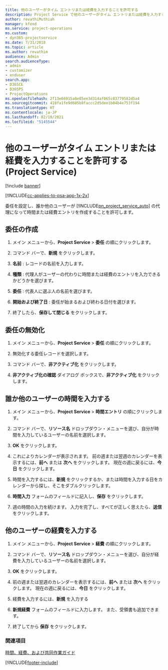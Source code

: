 ```yaml
---
title: 他のユーザーがタイム エントリまたは経費を入力することを許可する
description: Project Service で他のユーザーがタイム エントリまたは経費を入力することを許可する方法
author: revathiMuthiah
manager: kfend
ms.service: project-operations
ms.custom:
- dyn365-projectservice
ms.date: 7/31/2018
ms.topic: article
ms.author: revathim
audience: Admin
search.audienceType:
- admin
- customizer
- enduser
search.app:
- D365CE
- D365PS
- ProjectOperations
ms.openlocfilehash: 2f13e66915a8e05ee3d314af065c03779582d5a4
ms.sourcegitcommit: 418fa1fe9d605b8faccc2d5dee1b04b4e753f194
ms.translationtype: HT
ms.contentlocale: ja-JP
ms.lasthandoff: 02/10/2021
ms.locfileid: "5145544"
---
```

# <a name="allow-someone-else-to-enter-your-time-entry-or-expense-project-service"></a>他のユーザーがタイム エントリまたは経費を入力することを許可する (Project Service)

[!include [banner](../includes/psa-now-project-operations.md)]

[!INCLUDE[cc-applies-to-psa-app-1x-2x](../includes/cc-applies-to-psa-app-1x-2x.md)]

委任を設定し、誰か他のユーザーが [!INCLUDE[pn_project_service_auto](../includes/pn-project-service-auto.md)] の代理になって時間または経費エントリを作成することを許可します。  
  
## <a name="create-a-delegate"></a>委任の作成  
  
1.  メイン メニューから、**Project Service** > **委任** の順にクリックします。  
  
2.  コマンド バーで、**新規** をクリックします。  
  
3. **名前** : レコードの名前を入力します。  
  
4. **種類** : 代理人がユーザーの代わりに時間または経費のエントリを入力できるかどうかを選びます。  
  
5. **委任** : 代表人に選ぶ人の名前を選びます。  
  
6. **開始および終了日** : 委任が始まるおよび終わる日付を選びます。  
  
7.  終了したら、**保存して閉じる** をクリックします。  
  
## <a name="turn-off-delegation"></a>委任の無効化  
  
1.  メイン メニューから、**Project Service** > **委任** の順にクリックします。  
  
2.  無効化する委任レコードを選択します。  
  
3.  コマンド バーで、**非アクティブ化** をクリックします。  
  
4.  **非アクティブ化の確認** ダイアログ ボックスで、**非アクティブ化** をクリックします。  
  
## <a name="enter-time-for-someone-else"></a>誰か他のユーザーの時間を入力する  
  
1.  メイン メニューから、**Project Service** > **時間エントリ** の順にクリックします。  
  
2.  コマンド バーで、**リソース名** ドロップダウン・メニューを選び、自分が時間を入力しているユーザーの名前を選択します。  
  
3.  **OK** をクリックします。  
  
4.  これによりカレンダーが表示されます。 前の週または翌週のカレンダーを表示するには、**前へ** または **次へ** をクリックします。 現在の週に戻るには、**今日** をクリックします。  
  
5.  時間を入力するには、**新規** をクリックするか、または時間を入力する日をカレンダーから探し、そこをダブルクリックします。  
  
6.  **時間入力** フォームのフィールドに記入し、**保存** をクリックします。  
  
7.  週の時間の入力を続けます。 入力を完了し、すべてが正しく思えたら、**送信** をクリックします。  
  
## <a name="enter-expenses-for-someone-else"></a>他のユーザーの経費を入力する  
  
1.  メイン メニューから、**Project Service** > **経費** の順にクリックします。  
  
2.  コマンド バーで、**リソース名** ドロップダウン・メニューを選び、自分が経費を入力しているユーザーの名前を選択します。  
  
3.  **OK** をクリックします。  
  
4.  前の週または翌週のカレンダーを表示するには、**前へ** または **次へ** をクリックします。 現在の週に戻るには、**今日** をクリックします。  
  
5.  経費を入力するには、**新規** を入力する  
  
6.  **新規経費** フォームのフィールドに入力します。 また、受領書も追加できます。  
  
7.  終了してから **保存** をクリックします。  
  
### <a name="see-also"></a>関連項目  
 [時間、経費、および共同作業ガイド](../psa/time-expense-collaboration-guide.md)


[!INCLUDE[footer-include](../includes/footer-banner.md)]